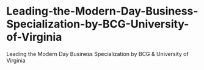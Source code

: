 # Leading-the-Modern-Day-Business-Specialization-by-BCG-University-of-Virginia
Leading the Modern Day Business Specialization by BCG &amp; University of Virginia

